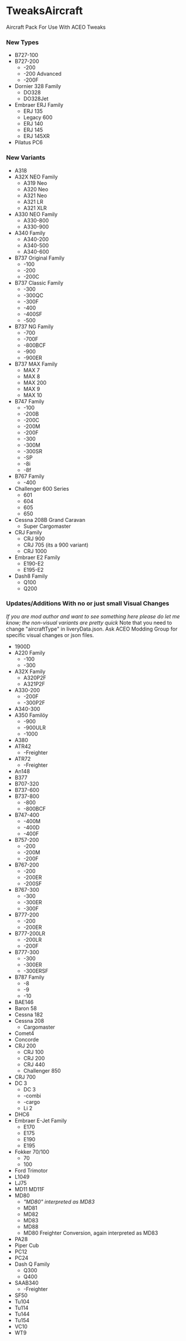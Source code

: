 # TweaksAircraft
Aircraft Pack For Use With ACEO Tweaks


### New Types

* B727-100
* B727-200
    * -200
    * -200 Advanced
    * -200F
* Dornier 328 Family
    * DO328
	* DO328Jet
* Embraer ERJ Family
    * ERJ 135
    * Legacy 600
    * ERJ 140
    * ERJ 145
    * ERJ 145XR
* Pilatus PC6	

### New Variants

* A318
* A32X NEO Family
    * A319 Neo
    * A320 Neo
    * A321 Neo
    * A321 LR
    * A321 XLR
* A330 NEO Family
    * A330-800
    * A330-900
* A340 Family
    * A340-200
    * A340-500
	* A340-600
* B737 Original Family
    * -100   
    * -200
    * -200C
* B737 Classic Family
    * -300    
    * -300QC
    * -300F
    * -400
    * -400SF
    * -500	
* B737 NG Family
    * -700    
    * -700F
    * -800BCF
    * -900
    * -900ER
* B737 MAX Family
    * MAX 7    
    * MAX 8
    * MAX 200
    * MAX 9
    * MAX 10	
* B747 Family
    * -100
    * -200B
    * -200C
    * -200M
    * -200F
    * -300
    * -300M
    * -300SR
    * -SP
    * -8i
    * -8f
* B767 Family
    * -400	
* Challenger 600 Series
    * 601
    * 604
    * 605 
    * 650
* Cessna 208B Grand Caravan
	* Super Cargomaster
* CRJ Family
    * CRJ 900
    * CRJ 705 (its a 900 variant)
    * CRJ 1000
* Embraer E2 Family
    * E190-E2 
    * E195-E2
* Dash8 Family
    * Q100
    * Q200

### Updates/Additions With no or just small Visual Changes

*If you are mod author and want to see something here please do let me know; the non-visual variants are pretty quick*
Note that you need to change "aircraftType" in liveryData.json. Ask ACEO Modding Group for specific visual changes or json files.

* 1900D
* A220 Family
	* -100
	* -300	
* A32X Family
	* A320P2F
	* A321P2F
* A330-200
    * -200F
	* -300P2F
* A340-300
* A350 Familöy
    * -900
    * -900ULR
    * -1000	
* A380
* ATR42
    * -Freighter
* ATR72
    * -Freighter	
* An148
* B377
* B707-320
* B737-600
* B737-800
    * -800
    * -800BCF
* B747-400
    * -400M
    * -400D
    * -400F
* B757-200
    * -200
    * -200M
    * -200F
* B767-200
    * -200
    * -200ER
    * -200SF
* B767-300
    * -300
    * -300ER
    * -300F 
* B777-200
    * -200
    * -200ER
* B777-200LR
    * -200LR
    * -200F
* B777-300
    * -300
    * -300ER
	* -300ERSF
* B787 Family
    * -8
    * -9
	* -10
* BAE146
* Baron 58
* Cessna 182
* Cessna 208
	* Cargomaster
* Comet4
* Concorde
* CRJ 200
    * CRJ 100
    * CRJ 200
    * CRJ 440
	* Challenger 850
* CRJ 700
* DC 3
    * DC 3
    * -combi
    * -cargo
    * Li 2
* DHC6
* Embraer E-Jet Family
    * E170
    * E175
    * E190
    * E195
* Fokker 70/100
    * 70
    * 100	
* Ford Trimotor
* L1049
* LJ75
* MD11
      MD11F
* MD80
     * *"MD80" interpreted as MD83*
     * MD81
     * MD82
     * MD83
     * MD88
     * MD80 Freighter Conversion, again interpreted as MD83
* PA28
* Piper Cub
* PC12
* PC24
* Dash Q Family
     * Q300
     * Q400
* SAAB340
    * -Freighter		 
* SF50
* Tu104
* Tu114
* Tu144
* Tu154
* VC10
* WT9
